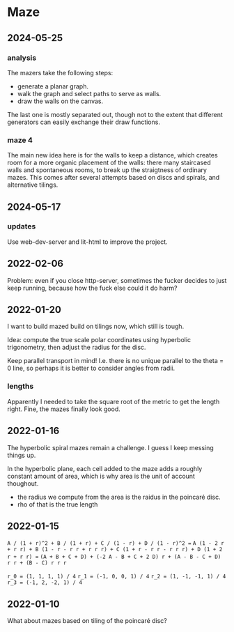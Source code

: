 # Maze

## 2024-05-25

### analysis

The mazers take the following steps:

- generate a planar graph.
- walk the graph and select paths to serve as walls.
- draw the walls on the canvas.

The last one is mostly separated out, though not to the extent that different
generators can easily exchange their draw functions.

### maze 4

The main new idea here is for the walls to keep a distance, which creates room
for a more organic placement of the walls: there many staircased walls and
spontaneous rooms, to break up the straigtness of ordinary mazes. This comes
after several attempts based on discs and spirals, and alternative tilings.

## 2024-05-17

### updates

Use web-dev-server and lit-html to improve the project.

## 2022-02-06

Problem: even if you close http-server, sometimes the fucker decides to just
keep running, because how the fuck else could it do harm?

## 2022-01-20

I want to build mazed build on tilings now, which still is tough.

Idea: compute the true scale polar coordinates using hyperbolic trigonometry,
then adjust the radius for the disc.

Keep parallel transport in mind! I.e. there is no unique parallel to the theta =
0 line, so perhaps it is better to consider angles from radii.

### lengths

Apparently I needed to take the square root of the metric to get the length
right. Fine, the mazes finally look good.

## 2022-01-16

The hyperbolic spiral mazes remain a challenge. I guess I keep messing things
up.

In the hyperbolic plane, each cell added to the maze adds a roughly constant
amount of area, which is why area is the unit of account thoughout.

- the radius we compute from the area is the raidus in the poincaré disc.
- rho of that is the true length

## 2022-01-15

`A / (1 + r)^2 + B / (1 + r) + C / (1 - r) + D / (1 - r)^2 =`
`A (1 - 2 r + r r) + B (1 - r - r r + r r r) + C (1 + r - r r - r r r) + D (1 + 2 r + r r) =`
`(A + B + C + D) + (-2 A - B + C + 2 D) r + (A - B - C + D) r r + (B - C) r r r`

`r_0 = (1, 1, 1, 1) / 4` `r_1 = (-1, 0, 0, 1) / 4` `r_2 = (1, -1, -1, 1) / 4`
`r_3 = (-1, 2, -2, 1) / 4`

## 2022-01-10

What about mazes based on tiling of the poincaré disc?
